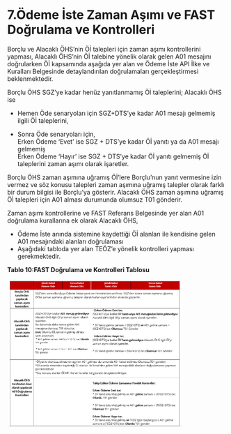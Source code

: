 
# 7.Ödeme İste Zaman Aşımı ve FAST Doğrulama ve Kontrolleri


Borçlu ve Alacaklı ÖHS’nin Öİ talepleri için zaman aşımı kontrollerini yapması, Alacaklı ÖHS’nin Öİ talebine yönelik olarak gelen A01 mesajını doğrularken Öİ kapsamında aşağıda yer alan ve Ödeme İste API İlke ve Kuralları Belgesinde detaylandırılan doğrulamaları gerçekleştirmesi beklenmektedir. 

Borçlu ÖHS SGZ’ye kadar henüz yanıtlanmamış Öİ taleplerini; Alacaklı ÖHS ise 
-	Hemen Öde senaryoları için SGZ+DTS’ye kadar A01 mesajı gelmemiş ilgili Öİ taleplerini,

-	Sonra Öde senaryoları için,
    <br>Erken Ödeme ‘Evet’ ise SGZ + DTS’ye kadar Öİ yanıtı ya da A01 mesajı gelmemiş 
    <br>Erken Ödeme ‘Hayır’ ise SGZ + DTS’ye kadar Öİ yanıtı gelmemiş Öİ taleplerini zaman aşımı olarak işaretler.

Borçlu ÖHS zaman aşımına uğramış Öİ’lere Borçlu’nun yanıt vermesine izin vermez ve söz konusu talepleri zaman aşımına uğramış talepler olarak farklı bir durum bilgisi ile Borçlu’ya gösterir.
Alacaklı ÖHS zaman aşımına uğramış Öİ talepleri için A01 alması durumunda olumsuz T01 gönderir.

Zaman aşımı kontrollerine ve FAST Referans Belgesinde yer alan A01 doğrulama kurallarına ek olarak Alacaklı ÖHS,
-	Ödeme İste anında sistemine kaydettiği Öİ alanları ile kendisine gelen A01 mesajındaki alanları doğrulaması
-	Aşağıdaki tabloda yer alan TEÖZ’e yönelik kontrolleri yapması
gerekmektedir.


**Tablo 10:FAST Doğrulama ve Kontrolleri Tablosu**

<img src="./images/oi-fast-dogrulama.png" width="80%" >

